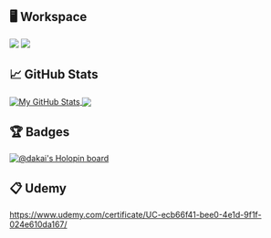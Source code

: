 <!--
## 🧰 Technologies & Tools
![](https://img.shields.io/badge/OS-Linux-informational?style=flat&logo=linux&logoColor=white&color=orange)
![](https://img.shields.io/badge/SOC-Raspberry_Pi-informational?style=flat&logo=Raspberry-Pi&logoColor=white&color=raspberry)
![](https://img.shields.io/badge/Code-Python-informational?style=flat&logo=python&logoColor=white&color=blue)
![](https://img.shields.io/badge/Code-Java-informational?style=flat&logo=java&logoColor=white&color=blue)
![](https://img.shields.io/badge/Code-C++-informational?style=flat&logo=c%2B%2B&logoColor=white&color=blue)
![](https://img.shields.io/badge/Code-JavaScript-informational?style=flat&logo=javascript&logoColor=white&color=blue)
![](https://img.shields.io/badge/Shell-Bash-informational?style=flat&logo=gnu-bash&logoColor=white&color=black)
![](https://img.shields.io/badge/Tools-PostgreSQL-informational?style=flat&logo=postgresql&logoColor=white&color=2bbc8a)
![](https://img.shields.io/badge/Tools-MySQL-informational?style=flat&logo=mysql&logoColor=white&color=2bbc8a)
![](https://img.shields.io/badge/Tools-Docker-informational?style=flat&logo=docker&logoColor=white&color=2bbc8a)
![](https://img.shields.io/badge/Tools-Eclipse-informational?style=flat&logo=Eclipse&logoColor=white&color=2bbc8a)
![](https://img.shields.io/badge/Tools-Blender-informational?style=flat&logo=blender&logoColor=white&color=2bbc8a)
![](https://img.shields.io/badge/Tools-Gimp-informational?style=flat&logo=gimp&logoColor=white&color=2bbc8a)
![](https://img.shields.io/badge/Learning-Udemy-informational?style=flat&logo=Udemy&logoColor=white&color=purple)
-->

## 🖥️ Workspace
![](https://img.shields.io/badge/NVIDIA-GTX1060_6Gb-76B900?style=for-the-badge&logo=nvidia&logoColor=white)
![](https://img.shields.io/badge/Intel-Core_i5_9600K-0071C5?style=for-the-badge&logo=intel&logoColor=white)

## 📈 GitHub Stats
<div>
  <a href="https://github.com/da-Kai/da-Kai">
    <img align="center" src="https://github-readme-stats.vercel.app/api?username=da-Kai&show_icons=true&line_height=27&count_private=true&title_color=ffffff&text_color=c9cacc&icon_color=2bbc8a&bg_color=1d1f21" alt="My GitHub Stats" />
  </a>
  <a href="https://github.com/da-Kai/da-Kai">
    <img align="center" src="https://github-readme-stats.vercel.app/api/top-langs/?username=da-Kai&hide=java,html,tex&title_color=ffffff&text_color=c9cacc&icon_color=2bbc8a&bg_color=1d1f21&langs_count=3" />
  </a>
</div>


## 🏆 Badges
[![@dakai's Holopin board](https://holopin.me/dakai)](https://holopin.io/@dakai)

<!--
## 📋 Projects
<a href="https://github.com/da-Kai/Hausi">
  <img align="center" src="https://github-readme-stats.vercel.app/api/pin/?username=da-Kai&repo=Hausi&title_color=ffffff&text_color=c9cacc&icon_color=2bbc8a&bg_color=1d1f21" />
</a>
-->

## 📋 Udemy
https://www.udemy.com/certificate/UC-ecb66f41-bee0-4e1d-9f1f-024e610da167/
